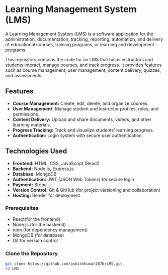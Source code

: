 # Learning Management System (LMS)

A Learning Management System (LMS) is a software application for the administration, documentation, tracking, reporting, automation, and delivery of educational courses, training programs, or learning and development programs.

This repository contains the code for an LMS that helps instructors and students interact, manage courses, and track progress. It provides features such as course management, user management, content delivery, quizzes, and assessments.

## Features

- **Course Management:** Create, edit, delete, and organize courses.
- **User Management:** Manage student and instructor profiles, roles, and permissions.
- **Content Delivery:** Upload and share documents, videos, and other learning materials.
- **Progress Tracking:** Track and visualize students' learning progress.
- **Authentication:** Login system with secure user authentication.

## Technologies Used

- **Frontend:** HTML, CSS, JavaScript (React)
- **Backend:** Node.js, Express.js
- **Database:** MongoDB
- **Authentication:** JWT (JSON Web Tokens) for secure login
- **Payment:** Stripe
- **Version Control:** Git & GitHub (for project versioning and collaboration)
- **Hosting:** Render for deployment

### Prerequisites

- React(for the frontend)
- Node.js (for the backend)
- npm (for dependency management)
- MongoDB (for database)
- Git for version control

### Clone the Repository

```bash
git clone https://github.com/ashishkumar2876/LMS.git
cd LMS
